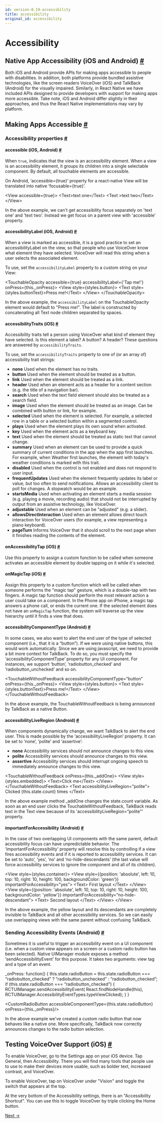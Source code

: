 ```yaml
---
id: version-0.19-accessibility
title: accessibility
original_id: accessibility
---
```

<a id="content"></a><h1>Accessibility</h1><div><h2><a class="anchor" name="native-app-accessibility-ios-and-android"></a>Native App Accessibility (iOS and Android) <a class="hash-link" href="#native-app-accessibility-ios-and-android">#</a></h2><p>Both iOS and Android provide APIs for making apps accessible to people with disabilities. In addition, both platforms provide bundled assistive technologies, like the screen readers VoiceOver (iOS) and TalkBack (Android) for the visually impaired. Similarly, in React Native we have included APIs designed to provide developers with support for making apps more accessible. Take note, iOS and Android differ slightly in their approaches, and thus the React Native implementations may vary by platform.</p><h2><a class="anchor" name="making-apps-accessible"></a>Making Apps Accessible <a class="hash-link" href="#making-apps-accessible">#</a></h2><h3><a class="anchor" name="accessibility-properties"></a>Accessibility properties <a class="hash-link" href="#accessibility-properties">#</a></h3><h4><a class="anchor" name="accessible-ios-android"></a>accessible (iOS, Android) <a class="hash-link" href="#accessible-ios-android">#</a></h4><p>When <code>true</code>, indicates that the view is an accessibility element. When a view is an accessibility element, it groups its children into a single selectable component. By default, all touchable elements are accessible.</p><p>On Android, ‘accessible={true}’ property for a react-native View will be translated into native ‘focusable={true}’.</p><div class="prism language-javascript">&lt;View accessible<span class="token operator">=</span><span class="token punctuation">{</span><span class="token boolean">true</span><span class="token punctuation">}</span><span class="token operator">&gt;</span>
  &lt;Text<span class="token operator">&gt;</span>text one&lt;<span class="token operator">/</span>Text<span class="token operator">&gt;</span>
  &lt;Text <span class="token operator">&gt;</span>text two&lt;<span class="token operator">/</span>Text<span class="token operator">&gt;</span>
&lt;<span class="token operator">/</span>View<span class="token operator">&gt;</span></div><p>In the above example, we can't get accessibility focus separately on 'text one' and 'text two'. Instead we get focus on a parent view with 'accessible' property.</p><h4><a class="anchor" name="accessibilitylabel-ios-android"></a>accessibilityLabel (iOS, Android) <a class="hash-link" href="#accessibilitylabel-ios-android">#</a></h4><p>When a view is marked as accessible, it is a good practice to set an accessibilityLabel on the view, so that people who use VoiceOver know what element they have selected. VoiceOver will read this string when a user selects the associated element.</p><p>To use, set the <code>accessibilityLabel</code> property to a custom string on your View:</p><div class="prism language-javascript">&lt;TouchableOpacity accessible<span class="token operator">=</span><span class="token punctuation">{</span><span class="token boolean">true</span><span class="token punctuation">}</span> accessibilityLabel<span class="token operator">=</span><span class="token punctuation">{</span><span class="token string">'Tap me!'</span><span class="token punctuation">}</span> onPress<span class="token operator">=</span><span class="token punctuation">{</span><span class="token keyword">this</span><span class="token punctuation">.</span>_onPress<span class="token punctuation">}</span><span class="token operator">&gt;</span>
  &lt;View style<span class="token operator">=</span><span class="token punctuation">{</span>styles<span class="token punctuation">.</span>button<span class="token punctuation">}</span><span class="token operator">&gt;</span>
    &lt;Text style<span class="token operator">=</span><span class="token punctuation">{</span>styles<span class="token punctuation">.</span>buttonText<span class="token punctuation">}</span><span class="token operator">&gt;</span>Press me<span class="token operator">!</span>&lt;<span class="token operator">/</span>Text<span class="token operator">&gt;</span>
  &lt;<span class="token operator">/</span>View<span class="token operator">&gt;</span>
&lt;<span class="token operator">/</span>TouchableOpacity<span class="token operator">&gt;</span></div><p>In the above example, the <code>accessibilityLabel</code> on the TouchableOpacity element would default to "Press me!". The label is constructed by concatenating all Text node children separated by spaces.</p><h4><a class="anchor" name="accessibilitytraits-ios"></a>accessibilityTraits (iOS) <a class="hash-link" href="#accessibilitytraits-ios">#</a></h4><p>Accessibility traits tell a person using VoiceOver what kind of element they have selected. Is this element a label? A button? A header? These questions are answered by <code>accessibilityTraits</code>.</p><p>To use, set the <code>accessibilityTraits</code> property to one of (or an array of) accessibility trait strings:</p><ul><li><strong>none</strong> Used when the element has no traits.</li><li><strong>button</strong> Used when the element should be treated as a button.</li><li><strong>link</strong> Used when the element should be treated as a link.</li><li><strong>header</strong> Used when an element acts as a header for a content section (e.g. the title of a navigation bar).</li><li><strong>search</strong> Used when the text field element should also be treated as a search field.</li><li><strong>image</strong> Used when the element should be treated as an image. Can be combined with button or link, for example.</li><li><strong>selected</strong>  Used when the element is selected. For example, a selected row in a table or a selected button within a segmented control.</li><li><strong>plays</strong> Used when the element plays its own sound when activated.</li><li><strong>key</strong> Used when the element acts as a keyboard key.</li><li><strong>text</strong> Used when the element should be treated as static text that cannot change.</li><li><strong>summary</strong> Used when an element can be used to provide a quick summary of current conditions in the app when the app first launches.  For example, when Weather first launches, the element with today's weather conditions is marked with this trait.</li><li><strong>disabled</strong> Used when the control is not enabled and does not respond to user input.</li><li><strong>frequentUpdates</strong> Used when the element frequently updates its label or value, but too often to send notifications. Allows an accessibility client to poll for changes. A stopwatch would be an example.</li><li><strong>startsMedia</strong> Used when activating an element starts a media session (e.g. playing a movie, recording audio) that should not be interrupted by output from an assistive technology, like VoiceOver.</li><li><strong>adjustable</strong> Used when an element can be "adjusted" (e.g. a slider).</li><li><strong>allowsDirectInteraction</strong> Used when an element allows direct touch interaction for VoiceOver users (for example, a view representing a piano keyboard).</li><li><strong>pageTurn</strong> Informs VoiceOver that it should scroll to the next page when it finishes reading the contents of the element.</li></ul><h4><a class="anchor" name="onaccessibilitytap-ios"></a>onAccessibilityTap (iOS) <a class="hash-link" href="#onaccessibilitytap-ios">#</a></h4><p>Use this property to assign a custom function to be called when someone activates an accessible element by double tapping on it while it's selected.</p><h4><a class="anchor" name="onmagictap-ios"></a>onMagicTap (iOS) <a class="hash-link" href="#onmagictap-ios">#</a></h4><p>Assign this property to a custom function which will be called when someone performs the "magic tap" gesture, which is a double-tap with two fingers. A magic tap function should perform the most relevant action a user could take on a component. In the Phone app on iPhone, a magic tap answers a phone call, or ends the current one. If the selected element does not have an <code>onMagicTap</code> function, the system will traverse up the view hierarchy until it finds a view that does.</p><h4><a class="anchor" name="accessibilitycomponenttype-android"></a>accessibilityComponentType (Android) <a class="hash-link" href="#accessibilitycomponenttype-android">#</a></h4><p>In some cases, we also want to alert the end user of the type of selected component (i.e., that it is a “button”). If we were using native buttons, this would work automatically. Since we are using javascript, we need to provide a bit more context for TalkBack. To do so, you must specify the ‘accessibilityComponentType’ property for any UI component. For instances, we support ‘button’, ‘radiobutton_checked’ and ‘radiobutton_unchecked’ and so on.</p><div class="prism language-javascript">&lt;TouchableWithoutFeedback accessibilityComponentType<span class="token operator">=</span>”button”
  onPress<span class="token operator">=</span><span class="token punctuation">{</span><span class="token keyword">this</span><span class="token punctuation">.</span>_onPress<span class="token punctuation">}</span><span class="token operator">&gt;</span>
  &lt;View style<span class="token operator">=</span><span class="token punctuation">{</span>styles<span class="token punctuation">.</span>button<span class="token punctuation">}</span><span class="token operator">&gt;</span>
    &lt;Text style<span class="token operator">=</span><span class="token punctuation">{</span>styles<span class="token punctuation">.</span>buttonText<span class="token punctuation">}</span><span class="token operator">&gt;</span>Press me<span class="token operator">!</span>&lt;<span class="token operator">/</span>Text<span class="token operator">&gt;</span>
  &lt;<span class="token operator">/</span>View<span class="token operator">&gt;</span>
&lt;<span class="token operator">/</span>TouchableWithoutFeedback<span class="token operator">&gt;</span></div><p>In the above example, the TouchableWithoutFeedback is being announced by TalkBack as a native Button.</p><h4><a class="anchor" name="accessibilityliveregion-android"></a>accessibilityLiveRegion (Android) <a class="hash-link" href="#accessibilityliveregion-android">#</a></h4><p>When components dynamically change, we want TalkBack to alert the end user. This is made possible by the ‘accessibilityLiveRegion’ property. It can be set to ‘none’, ‘polite’ and ‘assertive’:</p><ul><li><strong>none</strong> Accessibility services should not announce changes to this view.</li><li><strong>polite</strong> Accessibility services should announce changes to this view.</li><li><strong>assertive</strong> Accessibility services should interrupt ongoing speech to immediately announce changes to this view.</li></ul><div class="prism language-javascript">&lt;TouchableWithoutFeedback onPress<span class="token operator">=</span><span class="token punctuation">{</span><span class="token keyword">this</span><span class="token punctuation">.</span>_addOne<span class="token punctuation">}</span><span class="token operator">&gt;</span>
  &lt;View style<span class="token operator">=</span><span class="token punctuation">{</span>styles<span class="token punctuation">.</span>embedded<span class="token punctuation">}</span><span class="token operator">&gt;</span>
    &lt;Text<span class="token operator">&gt;</span>Click me&lt;<span class="token operator">/</span>Text<span class="token operator">&gt;</span>
  &lt;<span class="token operator">/</span>View<span class="token operator">&gt;</span>
&lt;<span class="token operator">/</span>TouchableWithoutFeedback<span class="token operator">&gt;</span>
&lt;Text accessibilityLiveRegion<span class="token operator">=</span><span class="token string">"polite"</span><span class="token operator">&gt;</span>
  Clicked <span class="token punctuation">{</span><span class="token keyword">this</span><span class="token punctuation">.</span>state<span class="token punctuation">.</span>count<span class="token punctuation">}</span> times
&lt;<span class="token operator">/</span>Text<span class="token operator">&gt;</span></div><p>In the above example method _addOne changes the state.count variable. As soon as an end user clicks the TouchableWithoutFeedback, TalkBack reads text in the Text view because of its 'accessibilityLiveRegion=”polite”' property.</p><h4><a class="anchor" name="importantforaccessibility-android"></a>importantForAccessibility (Android) <a class="hash-link" href="#importantforaccessibility-android">#</a></h4><p>In the case of two overlapping UI components with the same parent, default accessibility focus can have unpredictable behavior. The ‘importantForAccessibility’ property will resolve this by controlling if a view fires accessibility events and if it is reported to accessibility services. It can be set to ‘auto’, ‘yes’, ‘no’ and ‘no-hide-descendants’ (the last value will force accessibility services to ignore the component and all of its children).</p><div class="prism language-javascript">&lt;View style<span class="token operator">=</span><span class="token punctuation">{</span>styles<span class="token punctuation">.</span>container<span class="token punctuation">}</span><span class="token operator">&gt;</span>
  &lt;View style<span class="token operator">=</span><span class="token punctuation">{</span><span class="token punctuation">{</span>position<span class="token punctuation">:</span> <span class="token string">'absolute'</span><span class="token punctuation">,</span> left<span class="token punctuation">:</span> <span class="token number">10</span><span class="token punctuation">,</span> top<span class="token punctuation">:</span> <span class="token number">10</span><span class="token punctuation">,</span> right<span class="token punctuation">:</span> <span class="token number">10</span><span class="token punctuation">,</span> height<span class="token punctuation">:</span> <span class="token number">100</span><span class="token punctuation">,</span>
    backgroundColor<span class="token punctuation">:</span> <span class="token string">'green'</span><span class="token punctuation">}</span><span class="token punctuation">}</span> importantForAccessibility<span class="token operator">=</span>”yes”<span class="token operator">&gt;</span>
    &lt;Text<span class="token operator">&gt;</span> First layout &lt;<span class="token operator">/</span>Text<span class="token operator">&gt;</span>
  &lt;<span class="token operator">/</span>View<span class="token operator">&gt;</span>
  &lt;View style<span class="token operator">=</span><span class="token punctuation">{</span><span class="token punctuation">{</span>position<span class="token punctuation">:</span> <span class="token string">'absolute'</span><span class="token punctuation">,</span> left<span class="token punctuation">:</span> <span class="token number">10</span><span class="token punctuation">,</span> top<span class="token punctuation">:</span> <span class="token number">10</span><span class="token punctuation">,</span> right<span class="token punctuation">:</span> <span class="token number">10</span><span class="token punctuation">,</span> height<span class="token punctuation">:</span> <span class="token number">100</span><span class="token punctuation">,</span>
    backgroundColor<span class="token punctuation">:</span> <span class="token string">'yellow'</span><span class="token punctuation">}</span><span class="token punctuation">}</span> importantForAccessibility<span class="token operator">=</span>”no<span class="token operator">-</span>hide<span class="token operator">-</span>descendant”<span class="token operator">&gt;</span>
    &lt;Text<span class="token operator">&gt;</span> Second layout &lt;<span class="token operator">/</span>Text<span class="token operator">&gt;</span>
  &lt;<span class="token operator">/</span>View<span class="token operator">&gt;</span>
&lt;<span class="token operator">/</span>View<span class="token operator">&gt;</span></div><p>In the above example, the yellow layout and its descendants are completely invisible to TalkBack and all other accessibility services. So we can easily use overlapping views with the same parent without confusing TalkBack.</p><h3><a class="anchor" name="sending-accessibility-events-android"></a>Sending Accessibility Events (Android) <a class="hash-link" href="#sending-accessibility-events-android">#</a></h3><p>Sometimes it is useful to trigger an accessibility event on a UI component (i.e. when a custom view appears on a screen or a custom radio button has been selected). Native UIManager module exposes a method ‘sendAccessibilityEvent’ for this purpose. It takes two arguments: view tag and a type of an event.</p><div class="prism language-javascript">_onPress<span class="token punctuation">:</span> <span class="token keyword">function</span><span class="token punctuation">(</span><span class="token punctuation">)</span> <span class="token punctuation">{</span>
  <span class="token keyword">this</span><span class="token punctuation">.</span>state<span class="token punctuation">.</span>radioButton <span class="token operator">=</span> <span class="token keyword">this</span><span class="token punctuation">.</span>state<span class="token punctuation">.</span>radioButton <span class="token operator">===</span> “radiobutton_checked” <span class="token operator">?</span>
  “radiobutton_unchecked” <span class="token punctuation">:</span> “radiobutton_checked”<span class="token punctuation">;</span>
  <span class="token keyword">if</span> <span class="token punctuation">(</span><span class="token keyword">this</span><span class="token punctuation">.</span>state<span class="token punctuation">.</span>radioButton <span class="token operator">===</span> “radiobutton_checked”<span class="token punctuation">)</span> <span class="token punctuation">{</span>
    RCTUIManager<span class="token punctuation">.</span><span class="token function">sendAccessibilityEvent<span class="token punctuation">(</span></span>
      React<span class="token punctuation">.</span><span class="token function">findNodeHandle<span class="token punctuation">(</span></span><span class="token keyword">this</span><span class="token punctuation">)</span><span class="token punctuation">,</span>
      RCTUIManager<span class="token punctuation">.</span>AccessibilityEventTypes<span class="token punctuation">.</span>typeViewClicked<span class="token punctuation">)</span><span class="token punctuation">;</span>
  <span class="token punctuation">}</span>
<span class="token punctuation">}</span>

&lt;CustomRadioButton
  accessibleComponentType<span class="token operator">=</span><span class="token punctuation">{</span><span class="token keyword">this</span><span class="token punctuation">.</span>state<span class="token punctuation">.</span>radioButton<span class="token punctuation">}</span>
  onPress<span class="token operator">=</span><span class="token punctuation">{</span><span class="token keyword">this</span><span class="token punctuation">.</span>_onPress<span class="token punctuation">}</span><span class="token operator">/</span><span class="token operator">&gt;</span></div><p>In the above example we've created a custom radio button that now behaves like a native one. More specifically, TalkBack now correctly announces changes to the radio button selection.</p><h2><a class="anchor" name="testing-voiceover-support-ios"></a>Testing VoiceOver Support (iOS) <a class="hash-link" href="#testing-voiceover-support-ios">#</a></h2><p>To enable VoiceOver, go to the Settings app on your iOS device. Tap General, then Accessibility. There you will find many tools that people use to use to make their devices more usable, such as bolder text, increased contrast, and VoiceOver.</p><p>To enable VoiceOver, tap on VoiceOver under "Vision" and toggle the switch that appears at the top.</p><p>At the very bottom of the Accessibility settings, there is an "Accessibility Shortcut". You can use this to toggle VoiceOver by triple clicking the Home button.</p></div><div class="docs-prevnext"><a class="docs-next" href="direct-manipulation.html#content">Next →</a></div>